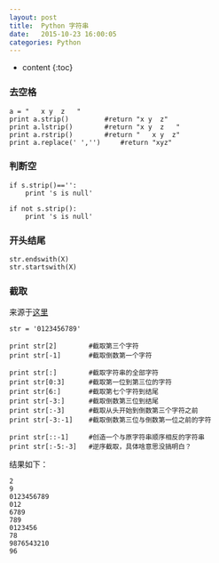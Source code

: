 ```yaml
---
layout: post
title:  Python 字符串
date:   2015-10-23 16:00:05
categories: Python
---
```


* content
{:toc}

### 去空格

	a = "   x y  z   "
	print a.strip()			#return "x y  z"
	print a.lstrip()		#return "x y  z   "
	print a.rstrip()		#return "   x y  z"
	print a.replace(' ','')		#return "xyz"

### 判断空

	if s.strip()=='':
	    print 's is null'
	    
	if not s.strip():
	    print 's is null'
	    
### 开头结尾

	str.endswith(X)
	str.startswith(X)
	
### 截取

来源于[这里](https://www.cnblogs.com/xunbu7/p/8074417.html)

	str = '0123456789'
	
	print str[2]		#截取第三个字符
	print str[-1]		#截取倒数第一个字符
	
	print str[:]		#截取字符串的全部字符
	print str[0:3]		#截取第一位到第三位的字符
	print str[6:]		#截取第七个字符到结尾
	print str[-3:]		#截取倒数第三位到结尾
	print str[:-3]		#截取从头开始到倒数第三个字符之前
	print str[-3:-1]	#截取倒数第三位与倒数第一位之前的字符
	
	print str[::-1]		#创造一个与原字符串顺序相反的字符串
	print str[:-5:-3]	#逆序截取，具体啥意思没搞明白？
	
结果如下：

	2
	9
	0123456789
	012
	6789
	789
	0123456
	78
	9876543210
	96
	
